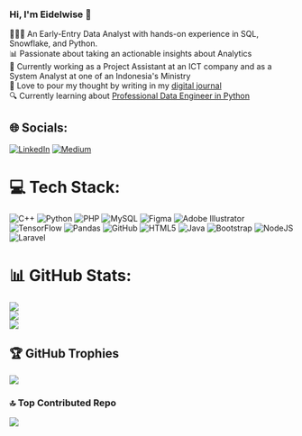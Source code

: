 ### Hi, I'm Eidelwise 👋

👩🏻‍💻 An Early-Entry Data Analyst with hands-on experience in SQL, Snowflake, and Python. <br/>
📊 Passionate about taking an actionable insights about Analytics<br/>
💼 Currently working as a Project Assistant at an ICT company and as a System Analyst at one of an Indonesia's Ministry<br/>
🌷 Love to pour my thought by writing in my [digital journal](https://medium.com/@eidelwisegloria)<br/>
🔍 Currently learning about [Professional Data Engineer in Python](https://app.datacamp.com/learn/career-tracks/professional-data-engineer)<br/>


## 🌐 Socials:
[![LinkedIn](https://img.shields.io/badge/LinkedIn-%230077B5.svg?logo=linkedin&logoColor=white)](https://linkedin.com/in/https://www.linkedin.com/in/edelwisegloria/) [![Medium](https://img.shields.io/badge/Medium-12100E?logo=medium&logoColor=white)](https://medium.com/@https://medium.com/@eidelwisegloria) 

# 💻 Tech Stack:
![C++](https://img.shields.io/badge/c++-%2300599C.svg?style=for-the-badge&logo=c%2B%2B&logoColor=white) ![Python](https://img.shields.io/badge/python-3670A0?style=for-the-badge&logo=python&logoColor=ffdd54) ![PHP](https://img.shields.io/badge/php-%23777BB4.svg?style=for-the-badge&logo=php&logoColor=white) ![MySQL](https://img.shields.io/badge/mysql-4479A1.svg?style=for-the-badge&logo=mysql&logoColor=white) ![Figma](https://img.shields.io/badge/figma-%23F24E1E.svg?style=for-the-badge&logo=figma&logoColor=white) ![Adobe Illustrator](https://img.shields.io/badge/adobe%20illustrator-%23FF9A00.svg?style=for-the-badge&logo=adobe%20illustrator&logoColor=white) ![TensorFlow](https://img.shields.io/badge/TensorFlow-%23FF6F00.svg?style=for-the-badge&logo=TensorFlow&logoColor=white) ![Pandas](https://img.shields.io/badge/pandas-%23150458.svg?style=for-the-badge&logo=pandas&logoColor=white) ![GitHub](https://img.shields.io/badge/github-%23121011.svg?style=for-the-badge&logo=github&logoColor=white) ![HTML5](https://img.shields.io/badge/html5-%23E34F26.svg?style=for-the-badge&logo=html5&logoColor=white) ![Java](https://img.shields.io/badge/java-%23ED8B00.svg?style=for-the-badge&logo=openjdk&logoColor=white) ![Bootstrap](https://img.shields.io/badge/bootstrap-%238511FA.svg?style=for-the-badge&logo=bootstrap&logoColor=white) ![NodeJS](https://img.shields.io/badge/node.js-6DA55F?style=for-the-badge&logo=node.js&logoColor=white) ![Laravel](https://img.shields.io/badge/laravel-%23FF2D20.svg?style=for-the-badge&logo=laravel&logoColor=white)
# 📊 GitHub Stats:
![](https://github-readme-stats.vercel.app/api?username=eidelwiseglr&theme=radical&hide_border=false&include_all_commits=false&count_private=false)<br/>
![](https://github-readme-streak-stats.herokuapp.com/?user=eidelwiseglr&theme=radical&hide_border=false)<br/>
![](https://github-readme-stats.vercel.app/api/top-langs/?username=eidelwiseglr&theme=radical&hide_border=false&include_all_commits=false&count_private=false&layout=compact)

## 🏆 GitHub Trophies
![](https://github-profile-trophy.vercel.app/?username=eidelwiseglr&theme=radical&no-frame=false&no-bg=true&margin-w=4)

### 🔝 Top Contributed Repo
![](https://github-contributor-stats.vercel.app/api?username=eidelwiseglr&limit=5&theme=radical&combine_all_yearly_contributions=true)

<!-- Proudly created with GPRM ( https://gprm.itsvg.in ) -->
